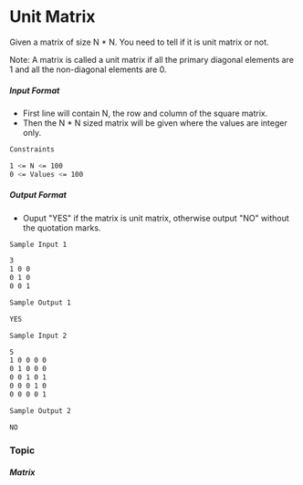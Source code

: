 # Unit Matrix
Given a matrix of size N * N. You need to tell if it is unit matrix or not.

Note: A matrix is called a unit matrix if all the primary diagonal elements are 1 and all the non-diagonal elements are 0.

##### Input Format

- First line will contain N, the row and column of the square matrix.
- Then the N * N sized matrix will be given where the values are integer only.

```bash
Constraints

1 <= N <= 100
0 <= Values <= 100
```
##### Output Format

- Ouput "YES" if the matrix is unit matrix, otherwise output "NO" without the quotation marks.

```bash
Sample Input 1

3
1 0 0
0 1 0
0 0 1

Sample Output 1

YES

Sample Input 2

5
1 0 0 0 0
0 1 0 0 0
0 0 1 0 1
0 0 0 1 0
0 0 0 0 1

Sample Output 2

NO
```
### Topic

##### Matrix